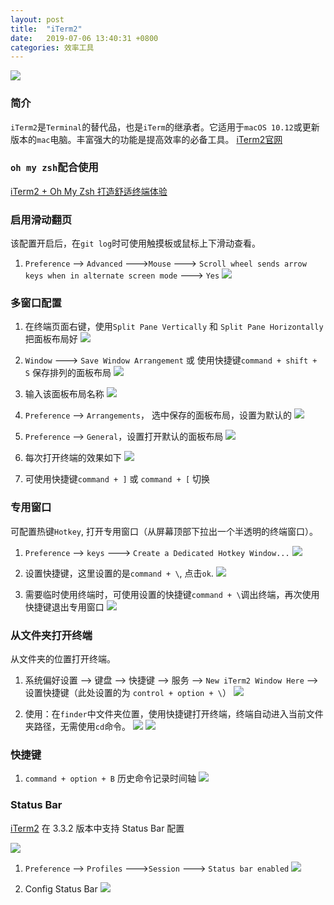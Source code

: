 ```yaml
---
layout: post
title:  "iTerm2"
date:   2019-07-06 13:40:31 +0800
categories: 效率工具
---
```


![](http://yuqiangcoder.com/assets/postImages/ios/201907/iTerm2.png)

### 简介
`iTerm2`是`Terminal`的替代品，也是`iTerm`的继承者。它适用于`macOS 10.12`或更新版本的`mac`电脑。丰富强大的功能是提高效率的必备工具。
[iTerm2官网](https://www.iterm2.com/)

### `oh my zsh`配合使用
[iTerm2 + Oh My Zsh 打造舒适终端体验](https://www.jianshu.com/p/9c3439cc3bdb)

### 启用滑动翻页
该配置开启后，在`git log`时可使用触摸板或鼠标上下滑动查看。

1. `Preference` --> `Advanced` --->`Mouse` ---> `Scroll wheel sends arrow keys when in alternate screen mode` ---> `Yes`
![](http://yuqiangcoder.com/assets/postImages/ios/201907/scroll.png)

### 多窗口配置
1. 在终端页面右键，使用`Split Pane Vertically` 和 `Split Pane Horizontally` 把面板布局好
![](http://yuqiangcoder.com/assets/postImages/ios/201907/split1.png)

2. `Window` ---> `Save Window Arrangement` 或 使用快捷键`command + shift + S` 保存排列的面板布局
![](http://yuqiangcoder.com/assets/postImages/ios/201907/split2.png)

3. 输入该面板布局名称
![](http://yuqiangcoder.com/assets/postImages/ios/201907/split3.png)

4. `Preference` --> `Arrangements`， 选中保存的面板布局，设置为默认的
![](http://yuqiangcoder.com/assets/postImages/ios/201907/split4.png)

5. `Preference` --> `General`，设置打开默认的面板布局
![](http://yuqiangcoder.com/assets/postImages/ios/201907/split5.png)

6. 每次打开终端的效果如下 
![](http://yuqiangcoder.com/assets/postImages/ios/201907/split6.png)

7. 可使用快捷键`command + ]` 或 `command + [` 切换

### 专用窗口
可配置热键`Hotkey`, 打开专用窗口（从屏幕顶部下拉出一个半透明的终端窗口）。

1. `Preference` --> `keys` ---> `Create a Dedicated Hotkey Window...`
![](http://yuqiangcoder.com/assets/postImages/ios/201907/hotkey1.png)

2. 设置快捷键，这里设置的是`command + \`, 点击`ok`.
![](http://yuqiangcoder.com/assets/postImages/ios/201907/hotkey2.png)

3. 需要临时使用终端时，可使用设置的快捷键`command + \`调出终端，再次使用快捷键退出专用窗口
![](http://yuqiangcoder.com/assets/postImages/ios/201907/hotkey3.png)

### 从文件夹打开终端
从文件夹的位置打开终端。

1. 系统偏好设置 --> 键盘 --> 快捷键 --> 服务 --> `New iTerm2 Window Here` --> 设置快捷键（此处设置的为 `control + option + \`）
![](http://yuqiangcoder.com/assets/postImages/ios/201907/finder_config1.png)

2. 使用：在`finder`中文件夹位置，使用快捷键打开终端，终端自动进入当前文件夹路径，无需使用`cd`命令。
![](http://yuqiangcoder.com/assets/postImages/ios/201907/finder1.png)
![](http://yuqiangcoder.com/assets/postImages/ios/201907/finder2.png)

### 快捷键
1. `command + option + B` 历史命令记录时间轴
![](http://yuqiangcoder.com/assets/postImages/ios/201907/history1.png)

### Status Bar
[iTerm2](https://www.iterm2.com/downloads.html) 在 3.3.2 版本中支持 Status Bar 配置

![](http://yuqiangcoder.com/assets/postImages/ios/201907/iterm2_statusbar1.png)

1. `Preference` --> `Profiles` --->`Session` ---> `Status bar enabled`
![](http://yuqiangcoder.com/assets/postImages/ios/201907/iterm2_statusbar2.png)

2. Config Status Bar
![](http://yuqiangcoder.com/assets/postImages/ios/201907/iterm2_statusbar3.png)

[jekyll-docs]: https://jekyllrb.com/docs/home
[jekyll-gh]:   https://github.com/jekyll/jekyll
[jekyll-talk]: https://talk.jekyllrb.com/

